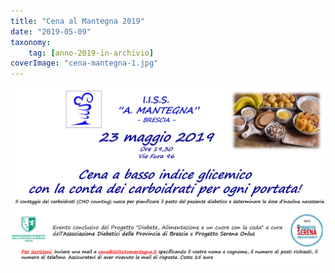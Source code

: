 ```yaml
---
title: "Cena al Mantegna 2019"
date: "2019-05-09"
taxonomy: 
    tag: [anno-2019-in-archivio]
coverImage: "cena-mantegna-1.jpg"
---
```


![](images/cena-mantegna-1.jpg)
